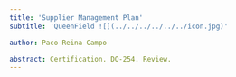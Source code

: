 ```yaml
---
title: 'Supplier Management Plan'
subtitle: 'QueenField ![](../../../../../../icon.jpg)'

author: Paco Reina Campo

abstract: Certification. DO-254. Review.
---
```

